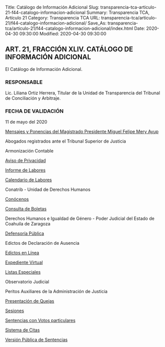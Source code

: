 Title: Catálogo de Información Adicional
Slug: transparencia-tca-articulo-21-f44-catalogo-informacion-adicional
Summary: Transparencia TCA, Artículo 21
Category: Transparencia TCA
URL: transparencia-tca/articulo-21/f44-catalogo-informacion-adicional/
Save_As: transparencia-tca/articulo-21/f44-catalogo-informacion-adicional/index.html
Date: 2020-04-30 09:30:00
Modified: 2020-04-30 09:30:00


## ART. 21, FRACCIÓN XLIV. CATÁLOGO DE INFORMACIÓN ADICIONAL

El Catálogo de Información Adicional.

### RESPONSABLE

Lic. Liliana Ortiz Herrera, Titular de la Unidad de Transparencia del Tribunal de Conciliación y Arbitraje.

### FECHA DE VALIDACIÓN

11 de mayo del 2020

[Mensajes y Ponencias del Magistrado Presidente Miguel Felipe Mery Ayup](https://www.pjecz.gob.mx/conocenos/quienes-somos/bienvenida/)

Abogados registrados ante el Tribunal Superior de Justicia

Armonización Contable

[Aviso de Privacidad](https://www.pjecz.gob.mx/aviso-de-privacidad/)

[Informe de Labores](https://www.pjecz.gob.mx/transparencia/articulo-21/f40-informe-anual-actividades/)

[Calendario de Labores](https://www.pjecz.gob.mx/conocenos/directorio-general/calendario-de-labores/)

Conatrib - Unidad de Derechos Humanos

[Conócenos](https://www.pjecz.gob.mx/conocenos/)

[Consulta de Boletas](https://www.pjecz.gob.mx/consultas/boletas/)

Derechos Humanos e Igualdad de Género - Poder Judicial del Estado de Coahuila de Zaragoza

[Defensorí­a Pública](https://www.pjecz.gob.mx/conocenos/estructura/tribunal-superior-de-justicia/organos-no-jurisdiccionales/instituto-estatal-de-defensoria-publica/)

Edictos de Declaración de Ausencia

[Edictos en Línea](https://www.pjecz.gob.mx/consultas/edictos/)

[Expediente Virtual](https://www.pjecz.gob.mx/consultas/expediente-virtual/)

[Listas Especiales](https://www.pjecz.gob.mx/consultas/listas-especiales/)

Observatorio Judicial

Peritos Auxiliares de la Administración de Justicia

[Presentación de Quejas](https://www.pjecz.gob.mx/conocenos/estructura/consejo-de-la-judicatura/presentacion-de-quejas/)

[Sesiones](https://www.pjecz.gob.mx/sesiones/)

[Sentencias con Votos particulares](https://www.pjecz.gob.mx/sesiones/votos-particulares/)

[Sistema de Citas      ](https://www.pjecz.gob.mx/citas/)

[Versión Pública de Sentencias](https://www.pjecz.gob.mx/consultas/sentencias/)


